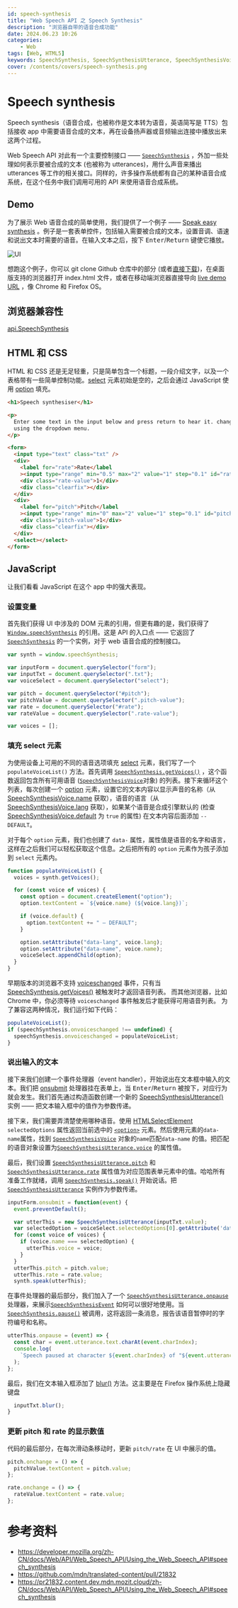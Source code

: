 ```yaml
---
id: speech-synthesis
title: "Web Speech API 之 Speech Synthesis"
description: "浏览器自带的语音合成功能"
date: 2024.06.23 10:26
categories:
    - Web
tags: [Web, HTML5]
keywords: SpeechSynthesis, SpeechSynthesisUtterance, SpeechSynthesisVoice, Web Speech API, onvoiceschanged
cover: /contents/covers/speech-synthesis.png
---
```


# Speech synthesis

Speech synthesis（语音合成，也被称作是文本转为语音，英语简写是 TTS）包括接收 app 中需要语音合成的文本，再在设备扬声器或音频输出连接中播放出来这两个过程。

Web Speech API 对此有一个主要控制接口 —— [`SpeechSynthesis`](https://developer.mozilla.org/zh-CN/docs/Web/API/SpeechSynthesis) ，外加一些处理如何表示要被合成的文本 (也被称为 utterances)，用什么声音来播出 utterances 等工作的相关接口。同样的，许多操作系统都有自己的某种语音合成系统，在这个任务中我们调用可用的 API 来使用语音合成系统。

## Demo

为了展示 Web 语音合成的简单使用，我们提供了一个例子 —— [Speak easy synthesis](https://github.com/mdn/dom-examples/tree/main/web-speech-api/speak-easy-synthesis) 。例子是一套表单控件，包括输入需要被合成的文本，设置音调、语速和说出文本时需要的语音。在输入文本之后，按下 <kbd>Enter</kbd>/<kbd>Return</kbd> 键使它播放。

![UI](/contents/covers/speech-synthesis.png)

想跑这个例子，你可以 git clone Github 仓库中的部分 (或者[直接下载](https://github.com/mdn/dom-examples/archive/refs/heads/main.zip))，在桌面版支持的浏览器打开 index.html 文件，或者在移动端浏览器直接导向 [live demo URL](https://mdn.github.io/dom-examples/web-speech-api/speak-easy-synthesis/) ，像 Chrome 和 Firefox OS。

## 浏览器兼容性

[api.SpeechSynthesis](https://developer.mozilla.org/zh-CN/docs/Web/API/Web_Speech_API#api.speechsynthesis)

## HTML 和 CSS

HTML 和 CSS 还是无足轻重，只是简单包含一个标题，一段介绍文字，以及一个表格带有一些简单控制功能。[select](https://developer.mozilla.org/zh-CN/docs/Web/HTML/Element/select) 元素初始是空的，之后会通过 JavaScript 使用 [option](https://developer.mozilla.org/zh-CN/docs/Web/HTML/Element/option) 填充。

```html
<h1>Speech synthesiser</h1>

<p>
  Enter some text in the input below and press return to hear it. change voices
  using the dropdown menu.
</p>

<form>
  <input type="text" class="txt" />
  <div>
    <label for="rate">Rate</label
    ><input type="range" min="0.5" max="2" value="1" step="0.1" id="rate" />
    <div class="rate-value">1</div>
    <div class="clearfix"></div>
  </div>
  <div>
    <label for="pitch">Pitch</label
    ><input type="range" min="0" max="2" value="1" step="0.1" id="pitch" />
    <div class="pitch-value">1</div>
    <div class="clearfix"></div>
  </div>
  <select></select>
</form>
```

## JavaScript

让我们看看 JavaScript 在这个 app 中的强大表现。

### 设置变量

首先我们获得 UI 中涉及的 DOM 元素的引用，但更有趣的是，我们获得了[`Window.speechSynthesis`](https://developer.mozilla.org/zh-CN/docs/Web/API/Window/speechSynthesis) 的引用。这是 API 的入口点 —— 它返回了[`SpeechSynthesis`](https://developer.mozilla.org/zh-CN/docs/Web/API/SpeechSynthesis) 的一个实例，对于 web 语音合成的控制接口。

```js
var synth = window.speechSynthesis;

var inputForm = document.querySelector("form");
var inputTxt = document.querySelector(".txt");
var voiceSelect = document.querySelector("select");

var pitch = document.querySelector("#pitch");
var pitchValue = document.querySelector(".pitch-value");
var rate = document.querySelector("#rate");
var rateValue = document.querySelector(".rate-value");

var voices = [];
```

### 填充 select 元素

为使用设备上可用的不同的语音选项填充 [select](https://developer.mozilla.org/zh-CN/docs/Web/HTML/Element/select) 元素，我们写了一个 `populateVoiceList()` 方法。首先调用 [`SpeechSynthesis.getVoices()`](https://developer.mozilla.org/zh-CN/docs/Web/API/SpeechSynthesis/getVoices) ，这个函数返回包含所有可用语音 ([`SpeechSynthesisVoice`](https://developer.mozilla.org/zh-CN/docs/Web/API/SpeechSynthesisVoice)对象) 的列表。接下来循环这个列表，每次创建一个 [option](https://developer.mozilla.org/zh-CN/docs/Web/HTML/Element/option) 元素，设置它的文本内容以显示声音的名称（从 [SpeechSynthesisVoice.name](https://developer.mozilla.org/en-US/docs/Web/API/SpeechSynthesisVoice/name) 获取），语音的语言（从 [SpeechSynthesisVoice.lang](https://developer.mozilla.org/en-US/docs/Web/API/SpeechSynthesisVoice/lang) 获取），如果某个语音是合成引擎默认的 (检查 [SpeechSynthesisVoice.default](https://developer.mozilla.org/en-US/docs/Web/API/SpeechSynthesisVoice/default) 为 `true` 的属性) 在文本内容后面添加 `-- DEFAULT`。

对于每个 `option` 元素，我们也创建了 `data-` 属性，属性值是语音的名字和语言，这样在之后我们可以轻松获取这个信息。之后把所有的 `option` 元素作为孩子添加到 `select` 元素内。

```js
function populateVoiceList() {
  voices = synth.getVoices();

  for (const voice of voices) {
    const option = document.createElement("option");
    option.textContent = `${voice.name} (${voice.lang})`;

    if (voice.default) {
      option.textContent += " — DEFAULT";
    }

    option.setAttribute("data-lang", voice.lang);
    option.setAttribute("data-name", voice.name);
    voiceSelect.appendChild(option);
  }
}
```

早期版本的浏览器不支持 [voiceschanged](https://developer.mozilla.org/en-US/docs/Web/API/SpeechSynthesis/voiceschanged_event) 事件，只有当 [SpeechSynthesis.getVoices()](https://developer.mozilla.org/zh-CN/docs/Web/API/SpeechSynthesis/getVoices) 被触发时才返回语音列表。
而其他浏览器，比如 Chrome 中，你必须等待 `voiceschanged` 事件触发后才能获得可用语音列表。
为了兼容这两种情况，我们运行如下代码：

```js
populateVoiceList();
if (speechSynthesis.onvoiceschanged !== undefined) {
  speechSynthesis.onvoiceschanged = populateVoiceList;
}
```

### 说出输入的文本

接下来我们创建一个事件处理器（event handler），开始说出在文本框中输入的文本。我们把 [onsubmit](https://developer.mozilla.org/zh-CN/docs/Web/API/HTMLFormElement/submit_event) 处理器挂在表单上，当 <kbd>Enter</kbd>/<kbd>Return</kbd> 被按下，对应行为就会发生。我们首先通过构造函数创建一个新的 [SpeechSynthesisUtterance()](https://developer.mozilla.org/en-US/docs/Web/API/SpeechSynthesisUtterance/SpeechSynthesisUtterance) 实例 —— 把文本输入框中的值作为参数传递。

接下来，我们需要弄清楚使用哪种语音。使用 [HTMLSelectElement](https://developer.mozilla.org/en-US/docs/Web/API/HTMLSelectElement) `selectedOptions` 属性返回当前选中的 [`<option>`](https://developer.mozilla.org/zh-CN/docs/Web/HTML/Element/option) 元素。然后使用元素的`data-name`属性，找到 [`SpeechSynthesisVoice`](https://developer.mozilla.org/zh-CN/docs/Web/API/SpeechSynthesisVoice) 对象的`name`匹配`data-name` 的值。把匹配的语音对象设置为[`SpeechSynthesisUtterance.voice`](https://developer.mozilla.org/zh-CN/docs/Web/API/SpeechSynthesisUtterance/voice) 的属性值。

最后，我们设置 [`SpeechSynthesisUtterance.pitch`](https://developer.mozilla.org/zh-CN/docs/Web/API/SpeechSynthesisUtterance/pitch) 和[`SpeechSynthesisUtterance.rate`](https://developer.mozilla.org/zh-CN/docs/Web/API/SpeechSynthesisUtterance/rate) 属性值为对应范围表单元素中的值。哈哈所有准备工作就绪，调用 [`SpeechSynthesis.speak()`](https://developer.mozilla.org/zh-CN/docs/Web/API/SpeechSynthesis/speak) 开始说话。把 [`SpeechSynthesisUtterance`](https://developer.mozilla.org/zh-CN/docs/Web/API/SpeechSynthesisUtterance) 实例作为参数传递。

```js
inputForm.onsubmit = function(event) {
  event.preventDefault();

  var utterThis = new SpeechSynthesisUtterance(inputTxt.value);
  var selectedOption = voiceSelect.selectedOptions[0].getAttribute('data-name');
  for (const voice of voices) {
    if (voice.name === selectedOption) {
      utterThis.voice = voice;
    }
  }
  utterThis.pitch = pitch.value;
  utterThis.rate = rate.value;
  synth.speak(utterThis);
```

在事件处理器的最后部分，我们加入了一个 [`SpeechSynthesisUtterance.onpause`](https://developer.mozilla.org/zh-CN/docs/Web/API/SpeechSynthesisUtterance/onpause) 处理器，来展示[`SpeechSynthesisEvent`](https://developer.mozilla.org/zh-CN/docs/Web/API/SpeechSynthesisEvent) 如何可以很好地使用。当 [`SpeechSynthesis.pause()`](https://developer.mozilla.org/zh-CN/docs/Web/API/SpeechSynthesis/pause) 被调用，这将返回一条消息，报告该语音暂停时的字符编号和名称。

```js
utterThis.onpause = (event) => {
  const char = event.utterance.text.charAt(event.charIndex);
  console.log(
    `Speech paused at character ${event.charIndex} of "${event.utterance.text}", which is "${char}".`,
  );
};
```

最后，我们在文本输入框添加了 [blur()](https://developer.mozilla.org/zh-CN/docs/Web/API/HTMLElement/blur) 方法。这主要是在 Firefox 操作系统上隐藏键盘

```js
  inputTxt.blur();
}
```

### 更新 pitch 和 rate 的显示数值

代码的最后部分，在每次滑动条移动时，更新 `pitch/rate` 在 UI 中展示的值。

```js
pitch.onchange = () => {
  pitchValue.textContent = pitch.value;
};

rate.onchange = () => {
  rateValue.textContent = rate.value;
};
```

# 参考资料

- https://developer.mozilla.org/zh-CN/docs/Web/API/Web_Speech_API/Using_the_Web_Speech_API#speech_synthesis
- https://github.com/mdn/translated-content/pull/21832
- https://pr21832.content.dev.mdn.mozit.cloud/zh-CN/docs/Web/API/Web_Speech_API/Using_the_Web_Speech_API#speech_synthesis